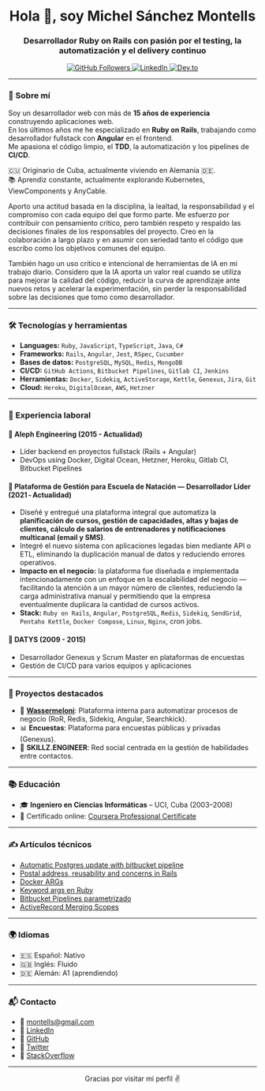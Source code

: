 <h1 align="center">Hola 👋, soy Michel Sánchez Montells</h1>
<h3 align="center">Desarrollador Ruby on Rails con pasión por el testing, la automatización y el delivery continuo</h3>

<p align="center">
  <a href="https://github.com/montells" target="_blank">
    <img src="https://img.shields.io/github/followers/montells?label=GitHub&style=social" alt="GitHub Followers"/>
  </a>
  <a href="https://www.linkedin.com/in/michel-s%C3%A1nchez-montells-b6596438/" target="_blank">
    <img src="https://img.shields.io/badge/LinkedIn-blue?style=flat&logo=linkedin&labelColor=blue" alt="LinkedIn"/>
  </a>
  <a href="https://dev.to/montells" target="_blank">
    <img src="https://img.shields.io/badge/DEV.to-%2312100E.svg?style=flat&logo=dev-dot-to&logoColor=white" alt="Dev.to" />
  </a>
</p>

---

### 🧠 Sobre mí

Soy un desarrollador web con más de **15 años de experiencia** construyendo aplicaciones web.  
En los últimos años me he especializado en **Ruby on Rails**, trabajando como desarrollador fullstack con **Angular** en el frontend.  
Me apasiona el código limpio, el **TDD**, la automatización y los pipelines de **CI/CD**.

🇨🇺 Originario de Cuba, actualmente viviendo en Alemania 🇩🇪.  
📚 Aprendiz constante, actualmente explorando Kubernetes, ViewComponents y AnyCable.

Aporto una actitud basada en la disciplina, la lealtad, la responsabilidad y el compromiso con cada equipo del que formo parte. Me esfuerzo por contribuir con pensamiento crítico, pero también respeto y respaldo las decisiones finales de los responsables del proyecto. Creo en la colaboración a largo plazo y en asumir con seriedad tanto el código que escribo como los objetivos comunes del equipo.

También hago un uso crítico e intencional de herramientas de IA en mi trabajo diario. Considero que la IA aporta un valor real cuando se utiliza para mejorar la calidad del código, reducir la curva de aprendizaje ante nuevos retos y acelerar la experimentación, sin perder la responsabilidad sobre las decisiones que tomo como desarrollador.

---

### 🛠️ Tecnologías y herramientas

- **Languages:** `Ruby`, `JavaScript`, `TypeScript`, `Java`, `C#`
- **Frameworks:** `Rails`, `Angular`, `Jest`, `RSpec`, `Cucumber`
- **Bases de datos:** `PostgreSQL`, `MySQL`, `Redis`, `MongoDB`
- **CI/CD:** `GitHub Actions`, `Bitbucket Pipelines`, `Gitlab CI`, `Jenkins`
- **Herramientas:** `Docker`, `Sidekiq`, `ActiveStorage`, `Kettle`, `Genexus`, `Jira`, `Git`
- **Cloud:** `Heroku`, `DigitalOcean`, `AWS`, `Hetzner`

---

### 💼 Experiencia laboral

#### 🏢 Aleph Engineering (2015 - Actualidad)
- Líder backend en proyectos fullstack (Rails + Angular)
- DevOps using Docker, Digital Ocean, Hetzner, Heroku, Gitlab CI, Bitbucket Pipelines

#### 🌊 Plataforma de Gestión para Escuela de Natación — Desarrollador Líder (2021 ‑ Actualidad)
- Diseñé y entregué una plataforma integral que automatiza la **planificación de cursos, gestión de capacidades, altas y bajas de clientes, cálculo de salarios de entrenadores y notificaciones multicanal (email y SMS)**.
- Integré el nuevo sistema con aplicaciones legadas bien mediante API o ETL, eliminando la duplicación manual de datos y reduciendo errores operativos.
- **Impacto en el negocio:** la plataforma fue diseñada e implementada intencionadamente con un enfoque en la escalabilidad del negocio — facilitando la atención a un mayor número de clientes, reduciendo la carga administrativa manual y permitiendo que la empresa eventualmente duplicara la cantidad de cursos activos.
- **Stack:** `Ruby on Rails`, `Angular`, `PostgreSQL`, `Redis`, `Sidekiq`, `SendGrid`, `Pentaho Kettle`, `Docker Compose`, `Linux`, `Nginx`, cron jobs.

#### 🏢 DATYS (2009 - 2015)
- Desarrollador Genexus y Scrum Master en plataformas de encuestas
- Gestión de CI/CD para varios equipos y aplicaciones

---

### 🚀 Proyectos destacados

- 🧃 **[Wassermeloni](#)**: Plataforma interna para automatizar procesos de negocio (RoR, Redis, Sidekiq, Angular, Searchkick).
- 📊 **Encuestas**: Plataforma para encuestas públicas y privadas (Genexus).
- 🔐 **SKILLZ.ENGINEER**: Red social centrada en la gestión de habilidades entre contactos.

---

### 📚 Educación

- 🎓 **Ingeniero en Ciencias Informáticas** – UCI, Cuba (2003–2008)
- 📜 Certificado online: [Coursera Professional Certificate](https://coursera.org/verify/professional-cert/4XNFFPNAYYUY)

---

### ✍️ Artículos técnicos


- [Automatic Postgres update with bitbucket pipeline](https://dev.to/montells/upgrade-postgres-when-using-docker-compose-4di4)
- [Postal address, reusability and concerns in Rails](https://dev.to/montells/postal-address-reusability-polymorphism-and-concerns-in-ruby-on-rails-3eim)
- [Docker ARGs](https://dev.to/montells/docker-args-1ael)
- [Keyword args en Ruby](https://dev.to/montells/exploring-the-power-of-keyword-arguments-in-ruby-1gk8)
- [Bitbucket Pipelines parametrizado](https://dev.to/montells/parametrize-your-custom-bitbucket-pipeline-with-variables-hdp)
- [ActiveRecord Merging Scopes](https://dev.to/montells/writing-reusable-and-performant-scopes-in-rails-with-merge-54ka)

---

### 🌍 Idiomas

- 🇪🇸 Español: Nativo  
- 🇬🇧 Inglés: Fluido  
- 🇩🇪 Alemán: A1 (aprendiendo)

---

### 📬 Contacto

- 📧 montells@gmail.com  
- 💼 [LinkedIn](https://www.linkedin.com/in/michel-s%C3%A1nchez-montells-b6596438/)  
- 🐙 [GitHub](https://github.com/montells)  
- 🐤 [Twitter](https://twitter.com/montells)  
- 💬 [StackOverflow](https://stackoverflow.com/users/818094/montells)

---

<p align="center">Gracias por visitar mi perfil ✌️</p>
